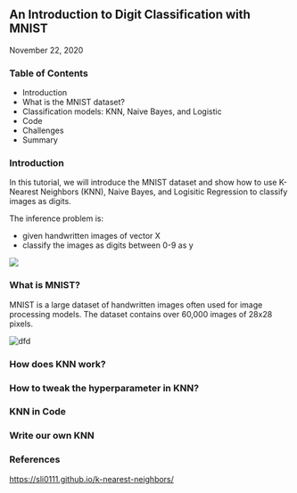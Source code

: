 ## An Introduction to Digit Classification with MNIST 
November 22, 2020

### Table of Contents

* Introduction
* What is the MNIST dataset?
* Classification models: KNN, Naive Bayes, and Logistic
* Code
* Challenges
* Summary

### Introduction

In this tutorial, we will introduce the MNIST dataset and show how to use K-Nearest Neighbors (KNN), Naive Bayes, and Logisitic Regression to classify images as digits.

The inference problem is:

* given handwritten images of vector X
* classify the images as digits between 0-9 as y

<img src="https://render.githubusercontent.com/render/math?math=X = y(x))">

### What is MNIST? 

MNIST is a large dataset of handwritten images often used for image processing models.  The dataset contains over 60,000 images of 28x28 pixels.  

![dfd](https://en.wikipedia.org/wiki/MNIST_database#/media/File:MnistExamples.png)

### How does KNN work?


### How to tweak the hyperparameter in KNN?


### KNN in Code


### Write our own KNN

### References
https://sli0111.github.io/k-nearest-neighbors/



